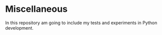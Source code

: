 # Miscellaneous

In this repository am going to include my tests and experiments in Python development.
